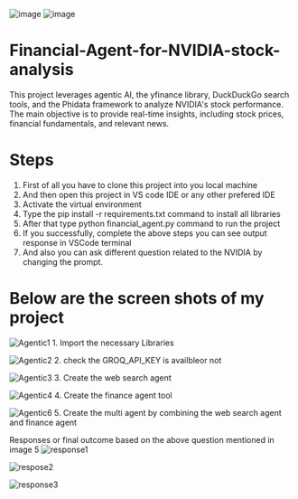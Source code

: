 ![image](https://github.com/user-attachments/assets/e122fb47-e1d3-4122-8935-572cf683c4f9)  ![image](https://github.com/user-attachments/assets/2e1cb363-90fb-41d3-bd6a-7c14afd6e3f1)



# Financial-Agent-for-NVIDIA-stock-analysis
This project leverages agentic AI, the yfinance library, DuckDuckGo search tools, and the Phidata framework to analyze NVIDIA's stock performance. The main objective is to provide real-time insights, including stock prices, financial fundamentals, and relevant news. 

# Steps

1. First of all you have to clone this project into you local machine
2. And then open this project in VS code IDE or any other prefered IDE
3. Activate the virtual environment
4. Type the pip install -r requirements.txt command to install all libraries
5. After that type python financial_agent.py command to  run the project
6. If you successfully, complete the above steps you can see output response in VSCode terminal
7. And also you can ask different question related to the NVIDIA by changing the prompt.

 # Below are the screen shots of my project

 ![Agentic1](https://github.com/user-attachments/assets/9fcb9256-ef09-49e2-882d-00395edb64b5)
                       1. Import the necessary Libraries

 ![Agentic2](https://github.com/user-attachments/assets/c68445a2-a860-4317-9bdc-f0c6f133b7af)
                       2. check the GROQ_API_KEY is availbleor not

 ![Agentic3](https://github.com/user-attachments/assets/26dcb974-2588-491e-99ac-9dc8b4b7d0d6)
                       3. Create the web search agent 

 ![Agentic4](https://github.com/user-attachments/assets/a3984788-54c7-44d6-b2a5-9b624476266e)
                       4. Create the finance agent tool

 ![Agentic6](https://github.com/user-attachments/assets/fd6b95b1-cf9f-46be-8d7b-2e6ea55f25ac)
                       5.  Create the multi agent by combining the web search agent and finance agent

Responses or final outcome  based on the above question mentioned in image 5
![response1](https://github.com/user-attachments/assets/1f2bd09b-4ed4-422f-8d1e-ff657dcddef5)

![respose2](https://github.com/user-attachments/assets/2483e074-cc6b-4a93-9f55-dcd2da5f2890)

![response3](https://github.com/user-attachments/assets/5450c8fa-a981-4954-b1fc-04b775916b01)



 


